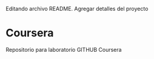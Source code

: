 Editando archivo README. Agregar detalles del proyecto

# Coursera
Repositorio para laboratorio GITHUB Coursera
